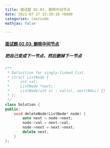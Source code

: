 ```yaml
---
title: 面试题 02.03. 删除中间节点
date: 2021-07-27 15:39:10 +0800
categories: leetcode
mathjax: false

---
```


#### [面试题 02.03. 删除中间节点](https://leetcode-cn.com/problems/delete-middle-node-lcci/)

##### 把自己变成下一节点，然后删掉下一节点

```c++
/**
 * Definition for singly-linked list.
 * struct ListNode {
 *     int val;
 *     ListNode *next;
 *     ListNode(int x) : val(x), next(NULL) {}
 * };
 */
class Solution {
public:
    void deleteNode(ListNode* node) {
        auto next = node->next;
        node->val = next->val;
        node->next = next->next;
        delete next;
    }
};
```
